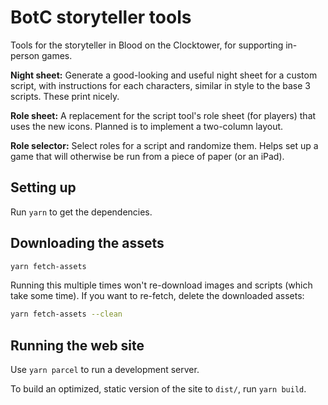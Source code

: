 # BotC storyteller tools

Tools for the storyteller in Blood on the Clocktower, for supporting in-person games.

**Night sheet:** Generate a good-looking and useful night sheet for a custom
script, with instructions for each characters, similar in style to the base 3
scripts. These print nicely.

**Role sheet:** A replacement for the script tool's role sheet (for players)
that uses the new icons. Planned is to implement a two-column layout.

**Role selector:** Select roles for a script and randomize them. Helps set up a
game that will otherwise be run from a piece of paper (or an iPad).

## Setting up

Run `yarn` to get the dependencies.

## Downloading the assets

```sh
yarn fetch-assets
```

Running this multiple times won't re-download images and scripts (which take
some time). If you want to re-fetch, delete the downloaded assets:

```sh
yarn fetch-assets --clean
```

## Running the web site

Use `yarn parcel` to run a development server.

To build an optimized, static version of the site to `dist/`, run `yarn build`.
